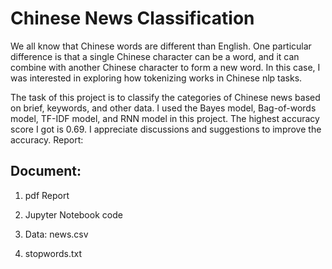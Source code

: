 # Chinese News Classification

We all know that Chinese words are different than English. One particular difference is that a single Chinese character can be a word, and it can combine with another Chinese character to form a new word. In this case, I was interested in exploring how tokenizing works in Chinese nlp tasks. 

The task of this project is to classify the categories of Chinese news based on brief, keywords, and other data. I used the Bayes model, Bag-of-words model, TF-IDF model, and RNN model in this project. The highest accuracy score I got is 0.69. I appreciate discussions and suggestions to improve the accuracy.
Report:

## Document:
1. pdf Report

2. Jupyter Notebook code

3. Data: news.csv

4. stopwords.txt
